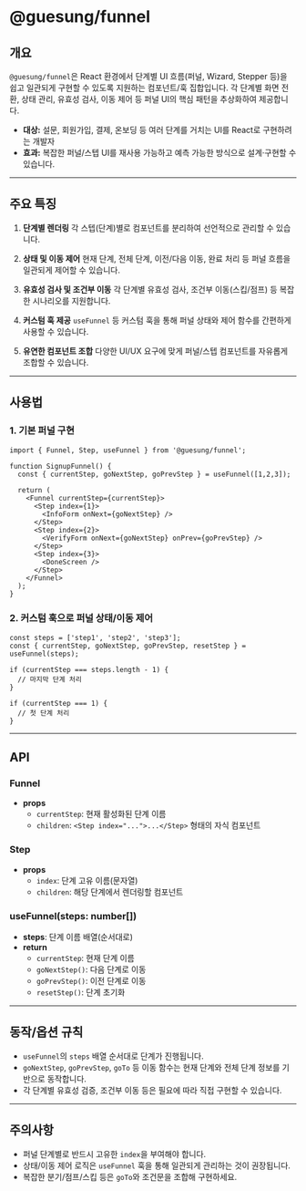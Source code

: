 
# @guesung/funnel

## 개요

`@guesung/funnel`은 React 환경에서 단계별 UI 흐름(퍼널, Wizard, Stepper 등)을 쉽고 일관되게 구현할 수 있도록 지원하는 컴포넌트/훅 집합입니다.
각 단계별 화면 전환, 상태 관리, 유효성 검사, 이동 제어 등 퍼널 UI의 핵심 패턴을 추상화하여 제공합니다.

- **대상:** 설문, 회원가입, 결제, 온보딩 등 여러 단계를 거치는 UI를 React로 구현하려는 개발자
- **효과:** 복잡한 퍼널/스텝 UI를 재사용 가능하고 예측 가능한 방식으로 설계·구현할 수 있습니다.

---

## 주요 특징

1. **단계별 렌더링**
   각 스텝(단계)별로 컴포넌트를 분리하여 선언적으로 관리할 수 있습니다.

2. **상태 및 이동 제어**
   현재 단계, 전체 단계, 이전/다음 이동, 완료 처리 등 퍼널 흐름을 일관되게 제어할 수 있습니다.

3. **유효성 검사 및 조건부 이동**
   각 단계별 유효성 검사, 조건부 이동(스킵/점프) 등 복잡한 시나리오를 지원합니다.

4. **커스텀 훅 제공**
   `useFunnel` 등 커스텀 훅을 통해 퍼널 상태와 제어 함수를 간편하게 사용할 수 있습니다.

5. **유연한 컴포넌트 조합**
   다양한 UI/UX 요구에 맞게 퍼널/스텝 컴포넌트를 자유롭게 조합할 수 있습니다.

---

## 사용법

### 1. 기본 퍼널 구현

```tsx
import { Funnel, Step, useFunnel } from '@guesung/funnel';

function SignupFunnel() {
  const { currentStep, goNextStep, goPrevStep } = useFunnel([1,2,3]);

  return (
    <Funnel currentStep={currentStep}>
      <Step index={1}>
        <InfoForm onNext={goNextStep} />
      </Step>
      <Step index={2}>
        <VerifyForm onNext={goNextStep} onPrev={goPrevStep} />
      </Step>
      <Step index={3}>
        <DoneScreen />
      </Step>
    </Funnel>
  );
}
```

### 2. 커스텀 훅으로 퍼널 상태/이동 제어

```tsx
const steps = ['step1', 'step2', 'step3'];
const { currentStep, goNextStep, goPrevStep, resetStep } = useFunnel(steps);

if (currentStep === steps.length - 1) {
  // 마지막 단계 처리
}

if (currentStep === 1) {
  // 첫 단계 처리
}
```

---

## API

### Funnel

- **props**
  - `currentStep`: 현재 활성화된 단계 이름
  - `children`: `<Step index="...">...</Step>` 형태의 자식 컴포넌트

### Step

- **props**
  - `index`: 단계 고유 이름(문자열)
  - `children`: 해당 단계에서 렌더링할 컴포넌트

### useFunnel(steps: number[])

- **steps**: 단계 이름 배열(순서대로)
- **return**
  - `currentStep`: 현재 단계 이름
  - `goNextStep()`: 다음 단계로 이동
  - `goPrevStep()`: 이전 단계로 이동
  - `resetStep()`: 단계 초기화

---

## 동작/옵션 규칙

- `useFunnel`의 `steps` 배열 순서대로 단계가 진행됩니다.
- `goNextStep`, `goPrevStep`, `goTo` 등 이동 함수는 현재 단계와 전체 단계 정보를 기반으로 동작합니다.
- 각 단계별 유효성 검증, 조건부 이동 등은 필요에 따라 직접 구현할 수 있습니다.

---

## 주의사항

- 퍼널 단계별로 반드시 고유한 `index`을 부여해야 합니다.
- 상태/이동 제어 로직은 `useFunnel` 훅을 통해 일관되게 관리하는 것이 권장됩니다.
- 복잡한 분기/점프/스킵 등은 `goTo`와 조건문을 조합해 구현하세요.

